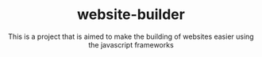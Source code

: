 <div align="center">
  
# website-builder
This is a project that is aimed to make the building of websites easier using the javascript frameworks

</div>
